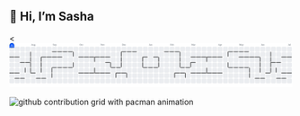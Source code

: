 ## 👋 Hi, I’m Sasha


<<picture>
  <source media="(prefers-color-scheme: dark)" srcset="https://raw.githubusercontent.com/SashaCreate/SashaCreate/output/pacman-contribution-graph-dark.svg">
  <source media="(prefers-color-scheme: light)" srcset="https://raw.githubusercontent.com/SashaCreate/SashaCreate/output/pacman-contribution-graph.svg">
  <img alt="github contribution grid with pacman animation" src="https://raw.githubusercontent.com/SashaCreate/SashaCreate/output/pacman-contribution-graph.svg">
</picture>
>
  <source media="(prefers-color-scheme: dark)" srcset="https://raw.githubusercontent.com/SashaCreate/SashaCreate/output/github-contribution-grid-with-pacman-dark.svg">
  <source media="(prefers-color-scheme: light)" srcset="https://raw.githubusercontent.com/SashaCreate/SashaCreate/output/github-contribution-grid-with-pacman.svg">
  <img alt="github contribution grid with pacman animation" src="https://raw.githubusercontent.com/SashaCreate/SashaCreate/output/github-contribution-grid-with-pacman.svg">
</picture>
